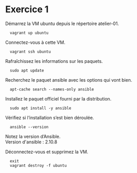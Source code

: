 # Exercice 1

Démarrez la VM ubuntu depuis le répertoire atelier-01.  
```
  vagrant up ubuntu  
```
Connectez-vous à cette VM.  
```
  vagrant ssh ubuntu  
```
Rafraîchissez les informations sur les paquets. 
```
  sudo apt update    
```
Recherchez le paquet ansible avec les options qui vont bien.  
```
  apt-cache search --names-only ansible
```
Installez le paquet officiel fourni par la distribution.  
```
  sudo apt install -y ansible  
```
Vérifiez si l’installation s’est bien déroulée.  
```
  ansible --version
```
Notez la version d’Ansible.  
  Version d'ansible : 2.10.8  

Déconnectez-vous et supprimez la VM.  
```
  exit
  vagrant destroy -f ubuntu
```
